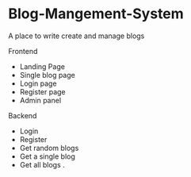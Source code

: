 # Blog-Mangement-System
A place to write create and manage blogs

Frontend
- Landing Page 
- Single blog page
- Login page
- Register page
- Admin panel

Backend 
- Login 
- Register 
- Get random blogs
- Get a single blog
- Get all blogs
.
